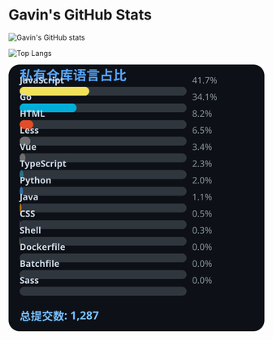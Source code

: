 # Gavin's GitHub Stats

![Gavin's GitHub stats](https://github-readme-stats.vercel.app/api?username=gavinhaydy&show_icons=true&theme=tokyonight)

![Top Langs](https://github-readme-stats.vercel.app/api/top-langs/?username=gavinhaydy&layout=compact)































<!-- PRIVATE_STATS_START -->
![私有仓库统计](./.github/private-stats.svg)
<!-- PRIVATE_STATS_END -->






























